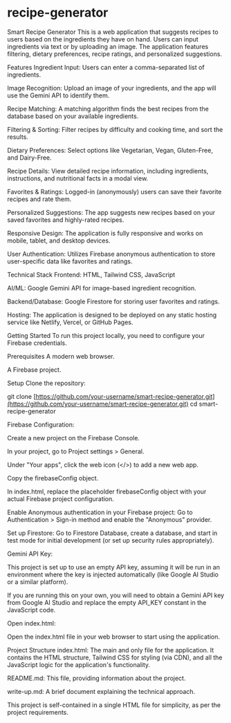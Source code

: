 # recipe-generator
Smart Recipe Generator
This is a web application that suggests recipes to users based on the ingredients they have on hand. Users can input ingredients via text or by uploading an image. The application features filtering, dietary preferences, recipe ratings, and personalized suggestions.

Features
Ingredient Input: Users can enter a comma-separated list of ingredients.

Image Recognition: Upload an image of your ingredients, and the app will use the Gemini API to identify them.

Recipe Matching: A matching algorithm finds the best recipes from the database based on your available ingredients.

Filtering & Sorting: Filter recipes by difficulty and cooking time, and sort the results.

Dietary Preferences: Select options like Vegetarian, Vegan, Gluten-Free, and Dairy-Free.

Recipe Details: View detailed recipe information, including ingredients, instructions, and nutritional facts in a modal view.

Favorites & Ratings: Logged-in (anonymously) users can save their favorite recipes and rate them.

Personalized Suggestions: The app suggests new recipes based on your saved favorites and highly-rated recipes.

Responsive Design: The application is fully responsive and works on mobile, tablet, and desktop devices.

User Authentication: Utilizes Firebase anonymous authentication to store user-specific data like favorites and ratings.

Technical Stack
Frontend: HTML, Tailwind CSS, JavaScript

AI/ML: Google Gemini API for image-based ingredient recognition.

Backend/Database: Google Firestore for storing user favorites and ratings.

Hosting: The application is designed to be deployed on any static hosting service like Netlify, Vercel, or GitHub Pages.

Getting Started
To run this project locally, you need to configure your Firebase credentials.

Prerequisites
A modern web browser.

A Firebase project.

Setup
Clone the repository:

git clone [https://github.com/your-username/smart-recipe-generator.git](https://github.com/your-username/smart-recipe-generator.git)
cd smart-recipe-generator

Firebase Configuration:

Create a new project on the Firebase Console.

In your project, go to Project settings > General.

Under "Your apps", click the web icon (</>) to add a new web app.

Copy the firebaseConfig object.

In index.html, replace the placeholder firebaseConfig object with your actual Firebase project configuration.

Enable Anonymous authentication in your Firebase project: Go to Authentication > Sign-in method and enable the "Anonymous" provider.

Set up Firestore: Go to Firestore Database, create a database, and start in test mode for initial development (or set up security rules appropriately).

Gemini API Key:

This project is set up to use an empty API key, assuming it will be run in an environment where the key is injected automatically (like Google AI Studio or a similar platform).

If you are running this on your own, you will need to obtain a Gemini API key from Google AI Studio and replace the empty API_KEY constant in the JavaScript code.

Open index.html:

Open the index.html file in your web browser to start using the application.

Project Structure
index.html: The main and only file for the application. It contains the HTML structure, Tailwind CSS for styling (via CDN), and all the JavaScript logic for the application's functionality.

README.md: This file, providing information about the project.

write-up.md: A brief document explaining the technical approach.

This project is self-contained in a single HTML file for simplicity, as per the project requirements.
